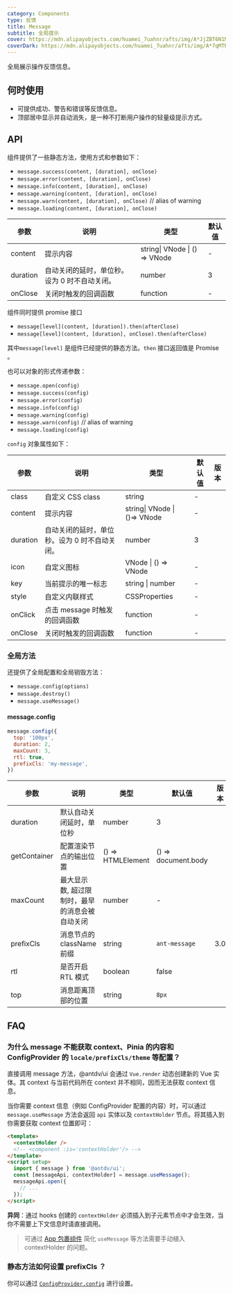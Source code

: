 ```yaml
---
category: Components
type: 反馈
title: Message
subtitle: 全局提示
cover: https://mdn.alipayobjects.com/huamei_7uahnr/afts/img/A*JjZBT6N1MusAAAAAAAAAAAAADrJ8AQ/original
coverDark: https://mdn.alipayobjects.com/huamei_7uahnr/afts/img/A*7qMTRoq3ZGkAAAAAAAAAAAAADrJ8AQ/original
---
```


全局展示操作反馈信息。

## 何时使用

- 可提供成功、警告和错误等反馈信息。
- 顶部居中显示并自动消失，是一种不打断用户操作的轻量级提示方式。

## API

组件提供了一些静态方法，使用方式和参数如下：

- `message.success(content, [duration], onClose)`
- `message.error(content, [duration], onClose)`
- `message.info(content, [duration], onClose)`
- `message.warning(content, [duration], onClose)`
- `message.warn(content, [duration], onClose)` // alias of warning
- `message.loading(content, [duration], onClose)`

| 参数 | 说明 | 类型 | 默认值 |
| --- | --- | --- | --- |
| content | 提示内容 | string\| VNode \| () => VNode | - |
| duration | 自动关闭的延时，单位秒。设为 0 时不自动关闭。 | number | 3 |
| onClose | 关闭时触发的回调函数 | function | - |

组件同时提供 promise 接口

- `message[level](content, [duration]).then(afterClose)`
- `message[level](content, [duration], onClose).then(afterClose)`

其中`message[level]` 是组件已经提供的静态方法。`then` 接口返回值是 Promise 。

也可以对象的形式传递参数：

- `message.open(config)`
- `message.success(config)`
- `message.error(config)`
- `message.info(config)`
- `message.warning(config)`
- `message.warn(config)` // alias of warning
- `message.loading(config)`

`config` 对象属性如下：

| 参数 | 说明 | 类型 | 默认值 | 版本 |
| --- | --- | --- | --- | --- |
| class | 自定义 CSS class | string | - |  |
| content | 提示内容 | string\| VNode \| ()=> VNode | - |  |
| duration | 自动关闭的延时，单位秒。设为 0 时不自动关闭。 | number | 3 |  |
| icon | 自定义图标 | VNode \| () => VNode | - |  |
| key | 当前提示的唯一标志 | string \| number | - |  |
| style | 自定义内联样式 | CSSProperties | - |  |
| onClick | 点击 message 时触发的回调函数 | function | - |  |
| onClose | 关闭时触发的回调函数 | function | - |  |

### 全局方法

还提供了全局配置和全局销毁方法：

- `message.config(options)`
- `message.destroy()`
- `message.useMessage()`

#### message.config

```js
message.config({
  top: '100px',
  duration: 2,
  maxCount: 3,
  rtl: true,
  prefixCls: 'my-message',
})
```

| 参数 | 说明 | 类型 | 默认值 | 版本 |  |
| --- | --- | --- | --- | --- | --- |
| duration | 默认自动关闭延时，单位秒 | number | 3 |  |  |
| getContainer | 配置渲染节点的输出位置 | () => HTMLElement | () => document.body |  |  |
| maxCount | 最大显示数, 超过限制时，最早的消息会被自动关闭 | number | - |  |  |
| prefixCls | 消息节点的 className 前缀 | string | `ant-message` | 3.0 |  |
| rtl | 是否开启 RTL 模式 | boolean | false |  |  |
| top | 消息距离顶部的位置 | string | `8px` |  |  |

## FAQ

### 为什么 message 不能获取 context、Pinia 的内容和 ConfigProvider 的 `locale/prefixCls/theme` 等配置？

直接调用 message 方法，@antdv/ui 会通过 `Vue.render` 动态创建新的 Vue 实体。其 context 与当前代码所在 context 并不相同，因而无法获取 context 信息。

当你需要 context 信息（例如 ConfigProvider 配置的内容）时，可以通过 `message.useMessage` 方法会返回 `api` 实体以及 `contextHolder` 节点。将其插入到你需要获取 context 位置即可：

```html
<template>
  <contextHolder />
  <!-- <component :is='contextHolder'/> -->
</template>
<script setup>
  import { message } from '@antdv/ui';
  const [messageApi, contextHolder] = message.useMessage();
  messageApi.open({
    // ...
  });
</script>
```

**异同**：通过 hooks 创建的 `contextHolder` 必须插入到子元素节点中才会生效，当你不需要上下文信息时请直接调用。

> 可通过 [App 包裹组件](/components/app-cn) 简化 `useMessage` 等方法需要手动植入 contextHolder 的问题。

### 静态方法如何设置 prefixCls ？

你可以通过 [`ConfigProvider.config`](/components/config-provider-cn#configproviderconfig-4130) 进行设置。
